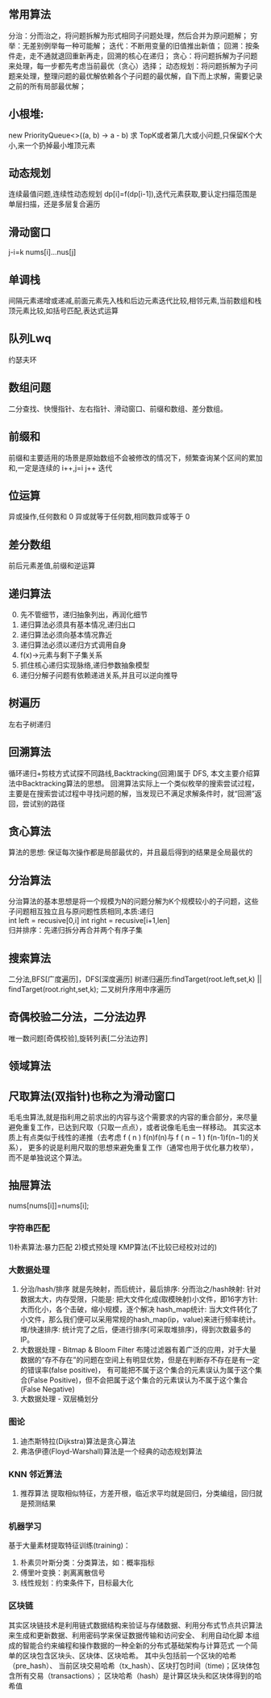 ## 常用算法
   分治：分而治之，将问题拆解为形式相同子问题处理，然后合并为原问题解；
   穷举：无差别例举每一种可能解；
   迭代：不断用变量的旧值推出新值；
   回溯：按条件走，走不通就退回重新再走，回溯的核心在递归；
   贪心：将问题拆解为子问题来处理，每一步都先考虑当前最优（贪心）选择；
   动态规划：将问题拆解为子问题来处理，整理问题的最优解依赖各个子问题的最优解，自下而上求解，需要记录之前的所有局部最优解；


## 小根堆:
   new PriorityQueue<>((a, b) -> a - b)
   求 TopK或者第几大或小问题,只保留K个大小,来一个扔掉最小堆顶元素
   
## 动态规划   
   连续最值问题,连续性动态规划 dp[i]=f(dp[i-1]),迭代元素获取,要认定扫描范围是单层扫描，还是多层复合遍历
   
## 滑动窗口
   j-i=k nums[i]...nus[j]   
   
## 单调栈
   间隔元素递增或递减,前面元素先入栈和后边元素迭代比较,相邻元素,当前数组和栈顶元素比较,如括号匹配,表达式运算
   
## 队列Lwq
   约瑟夫环   
   
## 数组问题
   二分查找、快慢指针、左右指针、滑动窗口、前缀和数组、差分数组。   
   
## 前缀和
   前缀和主要适用的场景是原始数组不会被修改的情况下，频繁查询某个区间的累加和,一定是连续的 i++,j=i j++ 迭代
   
## 位运算
   异或操作,任何数和 0 异或就等于任何数,相同数异或等于 0   
   
## 差分数组
   前后元素差值,前缀和逆运算    

## 递归算法
0) 先不管细节，递归抽象列出，再润化细节
1) 递归算法必须具有基本情况,递归出口
2) 递归算法必须向基本情况靠近
3) 递归算法必须以递归方式调用自身
4) f(x)->元素与剩下子集关系
5) 抓住核心递归实现脉络,递归参数抽象模型
6) 递归分解子问题有依赖递进关系,并且可以逆向推导

## 树遍历
   左右子树递归
   
## 回溯算法
   循环递归+剪枝方式试探不同路线,Backtracking(回溯)属于 DFS, 本文主要介绍算法中Backtracking算法的思想。
   回溯算法实际上一个类似枚举的搜索尝试过程，主要是在搜索尝试过程中寻找问题的解，当发现已不满足求解条件时，就“回溯”返回，尝试别的路径
   
## 贪心算法
   算法的思想: 保证每次操作都是局部最优的，并且最后得到的结果是全局最优的
      
## 分治算法
   分治算法的基本思想是将一个规模为N的问题分解为K个规模较小的子问题，这些子问题相互独立且与原问题性质相同,本质:递归   
   int left = recusive[0,i] int right = recusive[i+1,len]   
   归并排序：先递归拆分再合并两个有序子集
    
## 搜索算法
   二分法,BFS[广度遍历]，DFS[深度遍历]
   树递归遍历:findTarget(root.left,set,k) || findTarget(root.right,set,k);
   二叉树升序用中序遍历

## 奇偶校验二分法，二分法边界
   唯一数问题[奇偶校验],旋转列表[二分法边界]
   
   
## 领域算法

## 尺取算法(双指针)也称之为滑动窗口
   毛毛虫算法,就是指利用之前求出的内容与这个需要求的内容的重合部分，来尽量避免重复工作，已达到尺取（只取一点点），或者说像毛毛虫一样移动。
         其实这本质上有点类似于线性的递推（去考虑 f ( n ) f(n)f(n)与 f ( n − 1 ) f(n-1)f(n−1)的关系），
         更多的说是利用尺取的思想来避免重复工作（通常也用于优化暴力枚举），而不是单独说这个算法。
    
   
## 抽屉算法
   nums[nums[i]]=nums[i];
   
### 字符串匹配
  1)朴素算法:暴力匹配 2)模式预处理 KMP算法(不比较已经校对过的)   
  
### 大数据处理
1) 分治/hash/排序 就是先映射，而后统计，最后排序: 分而治之/hash映射: 针对数据太大，内存受限，只能是: 
     把大文件化成(取模映射)小文件，即16字方针: 大而化小，各个击破，缩小规模，逐个解决 
     hash_map统计: 当大文件转化了小文件，那么我们便可以采用常规的hash_map(ip，value)来进行频率统计。 
     堆/快速排序: 统计完了之后，便进行排序(可采取堆排序)，得到次数最多的IP。
2) 大数据处理 - Bitmap & Bloom Filter
    布隆过滤器有着广泛的应用，对于大量数据的“存不存在”的问题在空间上有明显优势，但是在判断存不存在是有一定的错误率(false positive)，
    有可能把不属于这个集合的元素误认为属于这个集合(False Positive)，但不会把属于这个集合的元素误认为不属于这个集合(False Negative) 
3) 大数据处理 - 双层桶划分
    
### 图论
1) 迪杰斯特拉(Dijkstra)算法是贪心算法
2) 弗洛伊德(Floyd-Warshall)算法是一个经典的动态规划算法


### KNN 邻近算法
1) 推荐算法 提取相似特征，方差开根，临近求平均就是回归，分类编组，回归就是预测结果

### 机器学习
  基于大量素材提取特征训练(training)：

1) 朴素贝叶斯分类：分类算法，如：概率指标
2) 傅里叶变换：剥离离散信号
3) 线性规划：约束条件下，目标最大化

### 区块链
其实区块链技术是利用链式数据结构来验证与存储数据、利用分布式节点共识算法来生成和更新数据、利用密码学来保证数据传输和访问安全、
利用自动化脚 本组成的智能合约来编程和操作数据的一种全新的分布式基础架构与计算范式
一个简单的区块包含区块头、区块体、区块哈希。
其中头包括前一个区块的哈希（pre_hash）、 当前区块交易哈希（tx_hash）、区块打包时间（time)；区块体包含所有交易（transactions）； 区块哈希（hash）是计算区块头和区块体得到的哈希值